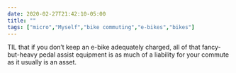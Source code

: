 ```yaml
---
date: 2020-02-27T21:42:10-05:00
title: ""
tags: ["micro","Myself","bike commuting","e-bikes","bikes"]
---
```

TIL that if you don’t keep an e-bike adequately charged, all of that fancy-but-heavy pedal assist equipment is as much of a liability for your commute as it usually is an asset.
